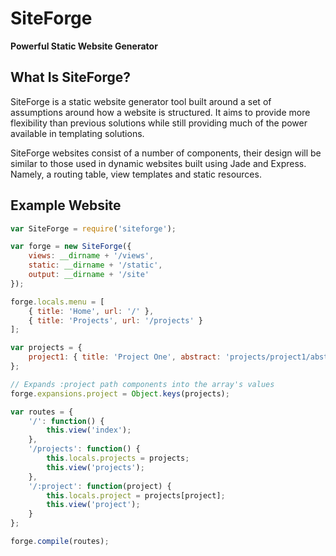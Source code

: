 # SiteForge
**Powerful Static Website Generator**

## What Is SiteForge?
SiteForge is a static website generator tool built around a set of assumptions around how a website is structured. It aims to provide more flexibility than previous solutions while still providing much of the power available in templating solutions.

SiteForge websites consist of a number of components, their design will be similar to those used in dynamic websites built using Jade and Express. Namely, a routing table, view templates and static resources.

## Example Website
```javascript
var SiteForge = require('siteforge');

var forge = new SiteForge({
	views: __dirname + '/views',
	static: __dirname + '/static',
	output: __dirname + '/site'
});

forge.locals.menu = [
	{ title: 'Home', url: '/' },
	{ title: 'Projects', url: '/projects' }
];

var projects = {
	project1: { title: 'Project One', abstract: 'projects/project1/abstract' , view: 'projects/project1/page' }
};

// Expands :project path components into the array's values
forge.expansions.project = Object.keys(projects);

var routes = {
	'/': function() {
		this.view('index');
	},
	'/projects': function() {
		this.locals.projects = projects;
		this.view('projects');
	},
	'/:project': function(project) {
		this.locals.project = projects[project];
		this.view('project');
	}
};

forge.compile(routes);
```